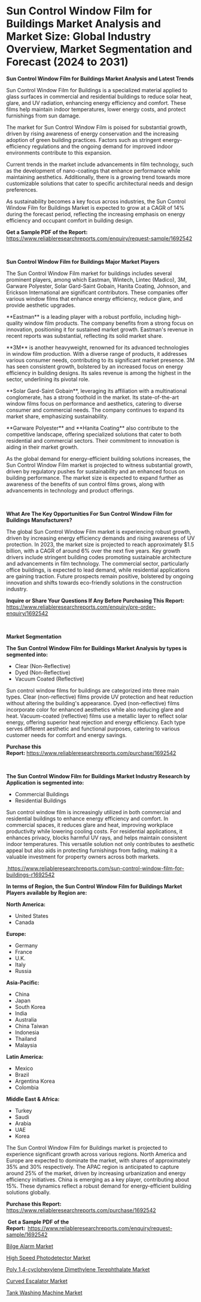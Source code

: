 <p><h1>Sun Control Window Film for Buildings Market Analysis and Market Size: Global Industry Overview, Market Segmentation and Forecast (2024 to 2031)</h1></p><p><strong>Sun Control Window Film for Buildings Market Analysis and Latest Trends</strong></p>
<p><p>Sun Control Window Film for Buildings is a specialized material applied to glass surfaces in commercial and residential buildings to reduce solar heat, glare, and UV radiation, enhancing energy efficiency and comfort. These films help maintain indoor temperatures, lower energy costs, and protect furnishings from sun damage. </p><p>The market for Sun Control Window Film is poised for substantial growth, driven by rising awareness of energy conservation and the increasing adoption of green building practices. Factors such as stringent energy-efficiency regulations and the ongoing demand for improved indoor environments contribute to this expansion. </p><p>Current trends in the market include advancements in film technology, such as the development of nano-coatings that enhance performance while maintaining aesthetics. Additionally, there is a growing trend towards more customizable solutions that cater to specific architectural needs and design preferences. </p><p>As sustainability becomes a key focus across industries, the Sun Control Window Film for Buildings Market is expected to grow at a CAGR of 14% during the forecast period, reflecting the increasing emphasis on energy efficiency and occupant comfort in building design.</p></p>
<p><strong>Get a Sample PDF of the Report:&nbsp;</strong> <a href="https://www.reliableresearchreports.com/enquiry/request-sample/1692542?utm_campaign=123&utm_medium=2&utm_source=Github&utm_content=ia&utm_term=20102024&utm_id=sun-control-window-film-for-buildings">https://www.reliableresearchreports.com/enquiry/request-sample/1692542</a></p>
<p>&nbsp;</p>
<p><strong>Sun Control Window Film for Buildings Major Market Players</strong></p>
<p><p>The Sun Control Window Film market for buildings includes several prominent players, among which Eastman, Wintech, Lintec (Madico), 3M, Garware Polyester, Solar Gard-Saint Gobain, Hanita Coating, Johnson, and Erickson International are significant contributors. These companies offer various window films that enhance energy efficiency, reduce glare, and provide aesthetic upgrades.</p><p>**Eastman** is a leading player with a robust portfolio, including high-quality window film products. The company benefits from a strong focus on innovation, positioning it for sustained market growth. Eastman's revenue in recent reports was substantial, reflecting its solid market share.</p><p>**3M** is another heavyweight, renowned for its advanced technologies in window film production. With a diverse range of products, it addresses various consumer needs, contributing to its significant market presence. 3M has seen consistent growth, bolstered by an increased focus on energy efficiency in building designs. Its sales revenue is among the highest in the sector, underlining its pivotal role.</p><p>**Solar Gard-Saint Gobain**, leveraging its affiliation with a multinational conglomerate, has a strong foothold in the market. Its state-of-the-art window films focus on performance and aesthetics, catering to diverse consumer and commercial needs. The company continues to expand its market share, emphasizing sustainability.</p><p>**Garware Polyester** and **Hanita Coating** also contribute to the competitive landscape, offering specialized solutions that cater to both residential and commercial sectors. Their commitment to innovation is aiding in their market growth.</p><p>As the global demand for energy-efficient building solutions increases, the Sun Control Window Film market is projected to witness substantial growth, driven by regulatory pushes for sustainability and an enhanced focus on building performance. The market size is expected to expand further as awareness of the benefits of sun control films grows, along with advancements in technology and product offerings.</p></p>
<p>&nbsp;</p>
<p><strong>What Are The Key Opportunities For Sun Control Window Film for Buildings Manufacturers?</strong></p>
<p><p>The global Sun Control Window Film market is experiencing robust growth, driven by increasing energy efficiency demands and rising awareness of UV protection. In 2023, the market size is projected to reach approximately $1.5 billion, with a CAGR of around 6% over the next five years. Key growth drivers include stringent building codes promoting sustainable architecture and advancements in film technology. The commercial sector, particularly office buildings, is expected to lead demand, while residential applications are gaining traction. Future prospects remain positive, bolstered by ongoing innovation and shifts towards eco-friendly solutions in the construction industry.</p></p>
<p><strong>Inquire or Share Your Questions If Any Before Purchasing This Report:</strong> <a href="https://www.reliableresearchreports.com/enquiry/pre-order-enquiry/1692542?utm_campaign=123&utm_medium=2&utm_source=Github&utm_content=ia&utm_term=20102024&utm_id=sun-control-window-film-for-buildings">https://www.reliableresearchreports.com/enquiry/pre-order-enquiry/1692542</a></p>
<p>&nbsp;</p>
<p><strong>Market Segmentation</strong></p>
<p><strong>The Sun Control Window Film for Buildings Market Analysis by types is segmented into:</strong></p>
<p><ul><li>Clear (Non-Reflective)</li><li>Dyed (Non-Reflective)</li><li>Vacuum Coated (Reflective)</li></ul></p>
<p><p>Sun control window films for buildings are categorized into three main types. Clear (non-reflective) films provide UV protection and heat reduction without altering the building's appearance. Dyed (non-reflective) films incorporate color for enhanced aesthetics while also reducing glare and heat. Vacuum-coated (reflective) films use a metallic layer to reflect solar energy, offering superior heat rejection and energy efficiency. Each type serves different aesthetic and functional purposes, catering to various customer needs for comfort and energy savings.</p></p>
<p><strong>Purchase this Report:&nbsp;</strong><a href="https://www.reliableresearchreports.com/purchase/1692542?utm_campaign=123&utm_medium=2&utm_source=Github&utm_content=ia&utm_term=20102024&utm_id=sun-control-window-film-for-buildings">https://www.reliableresearchreports.com/purchase/1692542</a></p>
<p>&nbsp;</p>
<p><strong>The Sun Control Window Film for Buildings Market Industry Research by Application is segmented into:</strong></p>
<p><ul><li>Commercial Buildings</li><li>Residential Buildings</li></ul></p>
<p><p>Sun control window film is increasingly utilized in both commercial and residential buildings to enhance energy efficiency and comfort. In commercial spaces, it reduces glare and heat, improving workplace productivity while lowering cooling costs. For residential applications, it enhances privacy, blocks harmful UV rays, and helps maintain consistent indoor temperatures. This versatile solution not only contributes to aesthetic appeal but also aids in protecting furnishings from fading, making it a valuable investment for property owners across both markets.</p></p>
<p><a href="https://www.reliableresearchreports.com/sun-control-window-film-for-buildings-r1692542?utm_campaign=123&utm_medium=2&utm_source=Github&utm_content=ia&utm_term=20102024&utm_id=sun-control-window-film-for-buildings">&nbsp;https://www.reliableresearchreports.com/sun-control-window-film-for-buildings-r1692542</a></p>
<p><strong>In terms of Region, the Sun Control Window Film for Buildings Market Players available by Region are:</strong></p>
<p>
    <p> <strong> North America: </strong>
        <ul>
            <li>United States</li>
            <li>Canada</li>
        </ul>
        </p> 
    <p> <strong> Europe: </strong>
        <ul>
            <li>Germany</li>
            <li>France</li>
            <li>U.K.</li>
            <li>Italy</li>
            <li>Russia</li>
        </ul>
        </p> 
    <p> <strong> Asia-Pacific: </strong>
        <ul>
            <li>China</li>
            <li>Japan</li>
            <li>South Korea</li>
            <li>India</li>
            <li>Australia</li>
            <li>China Taiwan</li>
            <li>Indonesia</li>
            <li>Thailand</li>
            <li>Malaysia</li>
        </ul>
        </p> 
    <p> <strong> Latin America: </strong>
        <ul>
            <li>Mexico</li>
            <li>Brazil</li>
            <li>Argentina Korea</li>
            <li>Colombia</li>
        </ul>
        </p> 
    <p> <strong> Middle East & Africa: </strong>
        <ul>
            <li>Turkey</li>
            <li>Saudi</li>
            <li>Arabia</li>
            <li>UAE</li>
            <li>Korea</li>
        </ul>
    </p>
    </p>
<p><p>The Sun Control Window Film for Buildings market is projected to experience significant growth across various regions. North America and Europe are expected to dominate the market, with shares of approximately 35% and 30% respectively. The APAC region is anticipated to capture around 25% of the market, driven by increasing urbanization and energy efficiency initiatives. China is emerging as a key player, contributing about 15%. These dynamics reflect a robust demand for energy-efficient building solutions globally.</p></p>
<p><strong>Purchase this Report: </strong><a href="https://www.reliableresearchreports.com/purchase/1692542?utm_campaign=123&utm_medium=2&utm_source=Github&utm_content=ia&utm_term=20102024&utm_id=sun-control-window-film-for-buildings">https://www.reliableresearchreports.com/purchase/1692542</a></p>
<p>&nbsp;<strong>Get a Sample PDF of the Report:&nbsp;&nbsp;</strong><a href="https://www.reliableresearchreports.com/enquiry/request-sample/1692542?utm_campaign=123&utm_medium=2&utm_source=Github&utm_content=ia&utm_term=20102024&utm_id=sun-control-window-film-for-buildings">https://www.reliableresearchreports.com/enquiry/request-sample/1692542</a></p>
<p><strong></strong></p>
<p><p><a href="https://issuu.com/reportprime-2/docs/bilge-alarm-market-size-2030.pptx_80d505e0110ab1?utm_campaign=123&utm_medium=2&utm_source=Github&utm_content=ia&utm_term=20102024&utm_id=sun-control-window-film-for-buildings">Bilge Alarm Market</a></p><p><a href="https://www.linkedin.com/pulse/future-innovation-global-high-speed-photodetector-market-growth-gbbyc?utm_campaign=123&utm_medium=2&utm_source=Github&utm_content=ia&utm_term=20102024&utm_id=sun-control-window-film-for-buildings">High Speed Photodetector Market</a></p><p><a href="https://github.com/tacitam515l/Market-Research-Report-List-1/blob/main/poly-14-cyclohexylene-dimethylene-terephthalate-market.md?utm_campaign=123&utm_medium=2&utm_source=Github&utm_content=ia&utm_term=20102024&utm_id=sun-control-window-film-for-buildings">Poly 1,4-cyclohexylene Dimethylene Terephthalate Market</a></p><p><a href="https://www.linkedin.com/pulse/exploring-curved-escalator-market-dynamics-revenue-analysis-echvc?utm_campaign=123&utm_medium=2&utm_source=Github&utm_content=ia&utm_term=20102024&utm_id=sun-control-window-film-for-buildings">Curved Escalator Market</a></p><p><a href="https://issuu.com/reportprime-2/docs/tank-washing-machine-market-size-20_ab1a55b60cd3ee?utm_campaign=123&utm_medium=2&utm_source=Github&utm_content=ia&utm_term=20102024&utm_id=sun-control-window-film-for-buildings">Tank Washing Machine Market</a></p></p>